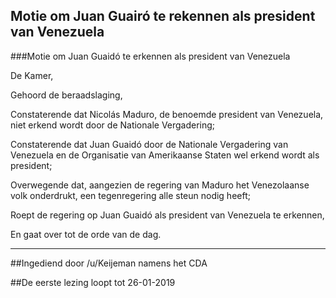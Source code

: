 ## Motie om Juan Guairó te rekennen als president van Venezuela 
 
###Motie om Juan Guaidó te erkennen als president van Venezuela

De Kamer,

Gehoord de beraadslaging,

Constaterende dat Nicolás Maduro, de benoemde president van Venezuela, niet erkend wordt door de Nationale Vergadering;

Constaterende dat Juan Guaidó door de Nationale Vergadering van Venezuela en de Organisatie van Amerikaanse Staten wel erkend wordt als president;

Overwegende dat, aangezien de regering van Maduro het Venezolaanse volk onderdrukt, een tegenregering alle steun nodig heeft;

Roept de regering op Juan Guaidó als president van Venezuela te erkennen,

En gaat over tot de orde van de dag.

---

##Ingediend door /u/Keijeman namens het CDA

##De eerste lezing loopt tot 26-01-2019
